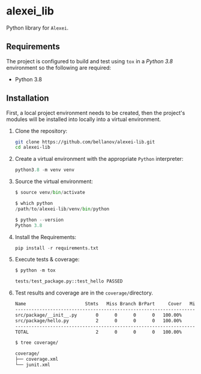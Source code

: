 # alexei_lib

Python library for `Alexei`.

## Requirements

The project is configured to build and test using `tox` in a _Python 3.8_ environment so the following are required:

- Python 3.8

## Installation

First, a local project environment needs to be created, then the project's modules will be installed into locally into a virtual environment.

1. Clone the repository:

   ```sh
   git clone https://github.com/bellanov/alexei-lib.git
   cd alexei-lib
   ```

1. Create a virtual environment with the appropriate `Python` interpreter:

   ```python
   python3.8 -m venv venv
   ```

1. Source the virtual environment:

   ```python
   $ source venv/bin/activate

   $ which python
   /path/to/alexei-lib/venv/bin/python

   $ python --version
   Python 3.8
   ```

1. Install the Requirements:

   ```python
   pip install -r requirements.txt
   ```

1. Execute tests & coverage:

   ```python
   $ python -m tox

   tests/test_package.py::test_hello PASSED                               [100%]

   ```

1. Test results and coverage are in the `coverage/`directory.

   ```sh
   Name                      Stmts   Miss Branch BrPart     Cover   Missing
   ------------------------------------------------------------------------
   src/package/__init__.py       0      0      0      0   100.00%
   src/package/hello.py          2      0      0      0   100.00%
   ------------------------------------------------------------------------
   TOTAL                         2      0      0      0   100.00%

   $ tree coverage/

   coverage/
   ├── coverage.xml
   └── junit.xml

   ```
